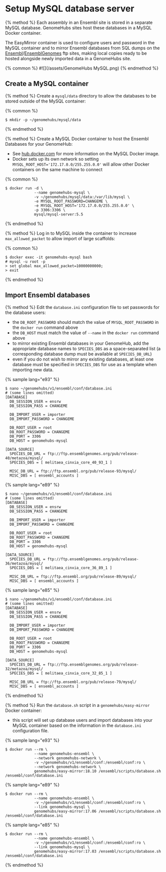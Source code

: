 # Setup MySQL database server

{% method %}
Each assembly in an Ensembl site is stored in a separate MySQL database. GenomeHubs sites host these databases in a MySQL Docker container. 

The EasyMirror container is used to configure users and password in the MySQL container and to mirror Ensembl databases from SQL dumps on the [Ensembl](ftp://ftp.ensembl.org/pub)/[EnsemblGenomes](ftp://ftp.ensemblgenomes.org/pub) ftp sites, making local copies ready to be hosted alongside newly imported data in a GenomeHubs site.

{% common %}
#![](/assets/GenomeHubs MySQL.png) 
{% endmethod %}


## Create a MySQL container

{% method %}
Create a `mysql/data` directory to allow the databases to be stored outside of the MySQL container:

{% common %}
```
$ mkdir -p ~/genomehubs/mysql/data
```

{% endmethod %}


{% method %}
Create a MySQL Docker container to host the Ensembl Databases for your GenomeHub:

* See [hub.docker.com](https://hub.docker.com/r/mysql/mysql-server/) for more information on the MySQL Docker image.
* Docker sets up its own network so setting `MYSQL_ROOT_HOST='172.17.0.0/255.255.0.0'` will allow other Docker containers on the same machine to connect 

{% common %}
```
$ docker run -d \
             --name genomehubs-mysql \
             -v ~/genomehubs/mysql/data:/var/lib/mysql \
             -e MYSQL_ROOT_PASSWORD=CHANGEME \
             -e MYSQL_ROOT_HOST='172.17.0.0/255.255.0.0' \
             -p 3306:3306 \
             mysql/mysql-server:5.5
```
{% endmethod %}

{% method %}
Log in to MySQL inside the container to increase `max_allowed_packet` to allow import of large scaffolds:

{% common %}
```
$ docker exec -it genomehubs-mysql bash
# mysql -u root -p
> set global max_allowed_packet=10000000000;
> exit
```
{% endmethod %}


## Import Ensembl databases

{% method %}
Edit the `database.ini` configuration file to set passwords for the database users:

* the `DB_ROOT_PASSWORD` should match the value of `MYSQL_ROOT_PASSWORD` in the `docker run` command above
* the `DB_HOST` must match the value of `--name` in the `docker run` command above
* to mirror existing Ensembl databases in your GenomeHub, add the appropriate database names to `SPECIES_DBS` as a space-separated list (a corresponding database dump must be available at `SPECIES_DB_URL`)
* even if you do not wish to mirror any existing databases, at least one database must be specified in `SPECIES_DBS` for use as a template when importing new data.

{% sample lang="e93" %}
```
$ nano ~/genomehubs/v1/ensembl/conf/database.ini
# (some lines omitted)
[DATABASE]
  DB_SESSION_USER = ensrw
  DB_SESSION_PASS = CHANGEME

  DB_IMPORT_USER = importer
  DB_IMPORT_PASSWORD = CHANGEME

  DB_ROOT_USER = root
  DB_ROOT_PASSWORD = CHANGEME
  DB_PORT = 3306
  DB_HOST = genomehubs-mysql

[DATA_SOURCE]
  SPECIES_DB_URL = ftp://ftp.ensemblgenomes.org/pub/release-40/metazoa/mysql/
  SPECIES_DBS = [ melitaea_cinxia_core_40_93_1 ]

  MISC_DB_URL = ftp://ftp.ensembl.org/pub/release-93/mysql/
  MISC_DBS = [ ensembl_accounts ]
```

{% sample lang="e89" %}
```
$ nano ~/genomehubs/v1/ensembl/conf/database.ini
# (some lines omitted)
[DATABASE]
  DB_SESSION_USER = ensrw
  DB_SESSION_PASS = CHANGEME

  DB_IMPORT_USER = importer
  DB_IMPORT_PASSWORD = CHANGEME

  DB_ROOT_USER = root
  DB_ROOT_PASSWORD = CHANGEME
  DB_PORT = 3306
  DB_HOST = genomehubs-mysql

[DATA_SOURCE]
  SPECIES_DB_URL = ftp://ftp.ensemblgenomes.org/pub/release-36/metazoa/mysql/
  SPECIES_DBS = [ melitaea_cinxia_core_36_89_1 ]
  
  MISC_DB_URL = ftp://ftp.ensembl.org/pub/release-89/mysql/
  MISC_DBS = [ ensembl_accounts ]
```
{% sample lang="e85" %}
```
$ nano ~/genomehubs/v1/ensembl/conf/database.ini
# (some lines omitted)
[DATABASE]
  DB_SESSION_USER = ensrw
  DB_SESSION_PASS = CHANGEME

  DB_IMPORT_USER = importer
  DB_IMPORT_PASSWORD = CHANGEME

  DB_ROOT_USER = root
  DB_ROOT_PASSWORD = CHANGEME
  DB_PORT = 3306
  DB_HOST = genomehubs-mysql

[DATA_SOURCE]
  SPECIES_DB_URL = ftp://ftp.ensemblgenomes.org/pub/release-32/metazoa/mysql/
  SPECIES_DBS = [ melitaea_cinxia_core_32_85_1 ]

  MISC_DB_URL = ftp://ftp.ensembl.org/pub/release-79/mysql/
  MISC_DBS = [ ensembl_accounts ]
```

{% endmethod %}


{% method %}
Run the `database.sh` script in a `genomehubs/easy-mirror` Docker container:

* this script will set up database users and import databases into your MySQL container based on the information in the `database.ini` configuration file.

{% sample lang="e93" %}
```
$ docker run --rm \
             --name genomehubs-ensembl \
             --network genomehubs-network \
             -v ~/genomehubs/v1/ensembl/conf:/ensembl/conf:ro \
             --network genomehubs-network \
             genomehubs/easy-mirror:18.10 /ensembl/scripts/database.sh /ensembl/conf/database.ini
```

{% sample lang="e89" %}
```
$ docker run --rm \
             --name genomehubs-ensembl \
             -v ~/genomehubs/v1/ensembl/conf:/ensembl/conf:ro \
             --link genomehubs-mysql \
             genomehubs/easy-mirror:17.06 /ensembl/scripts/database.sh /ensembl/conf/database.ini
```

{% sample lang="e85" %}
```
$ docker run --rm \
             --name genomehubs-ensembl \
             -v ~/genomehubs/v1/ensembl/conf:/ensembl/conf:ro \
             --link genomehubs-mysql \
             genomehubs/easy-mirror:17.03 /ensembl/scripts/database.sh /ensembl/conf/database.ini
```

{% endmethod %}



